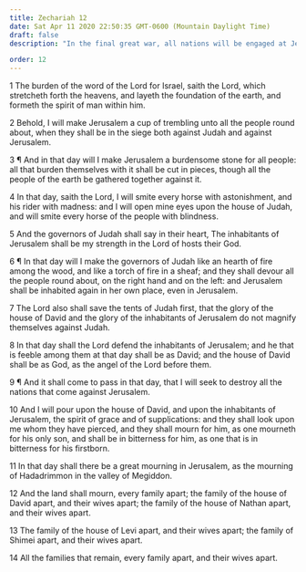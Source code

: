 ```yaml
---
title: Zechariah 12
date: Sat Apr 11 2020 22:50:35 GMT-0600 (Mountain Daylight Time)
draft: false
description: "In the final great war, all nations will be engaged at Jerusalem, but the Lord will defend His people—Then the Jews will look upon the Lord, whom they crucified, and there will be great mourning."

order: 12
---
```

    
1 The burden of the word of the Lord for Israel, saith the Lord, which stretcheth forth the heavens, and layeth the foundation of the earth, and formeth the spirit of man within him.

2 Behold, I will make Jerusalem a cup of trembling unto all the people round about, when they shall be in the siege both against Judah and against Jerusalem.

3 ¶ And in that day will I make Jerusalem a burdensome stone for all people: all that burden themselves with it shall be cut in pieces, though all the people of the earth be gathered together against it.

4 In that day, saith the Lord, I will smite every horse with astonishment, and his rider with madness: and I will open mine eyes upon the house of Judah, and will smite every horse of the people with blindness.

5 And the governors of Judah shall say in their heart, The inhabitants of Jerusalem shall be my strength in the Lord of hosts their God.

6 ¶ In that day will I make the governors of Judah like an hearth of fire among the wood, and like a torch of fire in a sheaf; and they shall devour all the people round about, on the right hand and on the left: and Jerusalem shall be inhabited again in her own place, even in Jerusalem.

7 The Lord also shall save the tents of Judah first, that the glory of the house of David and the glory of the inhabitants of Jerusalem do not magnify themselves against Judah.

8 In that day shall the Lord defend the inhabitants of Jerusalem; and he that is feeble among them at that day shall be as David; and the house of David shall be as God, as the angel of the Lord before them.

9 ¶ And it shall come to pass in that day, that I will seek to destroy all the nations that come against Jerusalem.

10 And I will pour upon the house of David, and upon the inhabitants of Jerusalem, the spirit of grace and of supplications: and they shall look upon me whom they have pierced, and they shall mourn for him, as one mourneth for his only son, and shall be in bitterness for him, as one that is in bitterness for his firstborn.

11 In that day shall there be a great mourning in Jerusalem, as the mourning of Hadadrimmon in the valley of Megiddon.

12 And the land shall mourn, every family apart; the family of the house of David apart, and their wives apart; the family of the house of Nathan apart, and their wives apart.

13 The family of the house of Levi apart, and their wives apart; the family of Shimei apart, and their wives apart.

14 All the families that remain, every family apart, and their wives apart.
